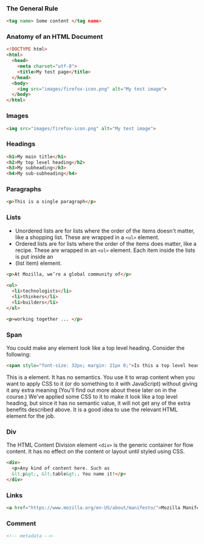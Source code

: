### The General Rule

``` html
<tag name> Some content </tag name>
```

### Anatomy of an HTML Document

``` html
<!DOCTYPE html>
<html>
  <head>
    <meta charset="utf-8">
    <title>My test page</title>
  </head>
  <body>
    <img src="images/firefox-icon.png" alt="My test image">
  </body>
</html>
```
### Images

``` html
<img src="images/firefox-icon.png" alt="My test image">
```
### Headings

``` html
<h1>My main title</h1>
<h2>My top level heading</h2>
<h3>My subheading</h3>
<h4>My sub-subheading</h4>
```

### Paragraphs

``` html
<p>This is a single paragraph</p>
```

### Lists

- Unordered lists are for lists where the order of the items doesn't matter, like a shopping list. These are wrapped in a `<ul>` element.
- Ordered lists are for lists where the order of the items does matter, like a recipe. These are wrapped in an `<ol>` element.
Each item inside the lists is put inside an <li> (list item) element.

``` html
<p>At Mozilla, we’re a global community of</p>
    
<ul> 
  <li>technologists</li>
  <li>thinkers</li>
  <li>builders</li>
</ul>

<p>working together ... </p>
```
### Span

You could make any element look like a top level heading. Consider the following:

``` html
<span style="font-size: 32px; margin: 21px 0;">Is this a top level heading?</span>
```

This is a <span> element. It has no semantics. You use it to wrap content when you want to apply CSS to it (or do something to it with JavaScript) without giving it any extra meaning (You'll find out more about these later on in the course.) We've applied some CSS to it to make it look like a top level heading, but since it has no semantic value, it will not get any of the extra benefits described above. It is a good idea to use the relevant HTML element for the job.

### Div

The HTML Content Division element `<div>` is the generic container for flow content. It has no effect on the content or layout until styled using CSS.

``` html
<div>
  <p>Any kind of content here. Such as
  &lt;p&gt;, &lt;table&gt;. You name it!</p>
</div>
```

### Links

``` html
<a href="https://www.mozilla.org/en-US/about/manifesto/">Mozilla Manifesto</a>
```
### Comment 

``` html
<!-- metadata -->
```
